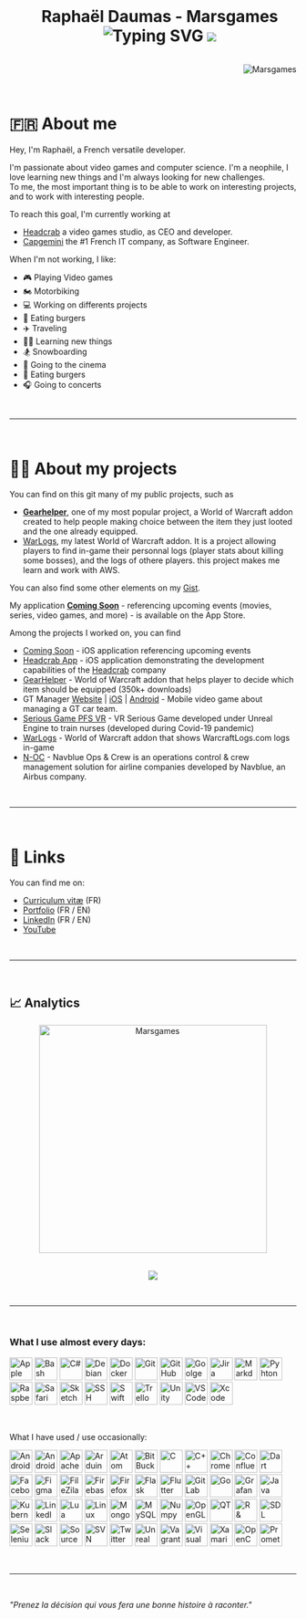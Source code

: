 <div id="user-content-toc" align="center">
  <ul>
    <summary>
      <h1 style="display: inline-block;">
          Raphaël Daumas - Marsgames <!-- 👋 -->
        <br/>
        <img src="http://readme-typing-svg.herokuapp.com?font=Roboto&size=30&pause=1000&color=ADBAC7&center=true&vCenter=true&width=300&height=45&lines=Passionate;Neophile;Independant;Stress+resistant;Competent;Decider;Curious;Insightful;Determined;Logical;Positive;Trustworthy;Loyal;Adptable;Optimistic;Humorous;Open+minded;Tenacious;Patient;Versatile;" alt="Typing SVG" />
        
<img src= 'https://capsule-render.vercel.app/api?type=rect&color=gradient&height=2.5'/>
      </h1>
    </summary>
  </ul>
</div>
<p align="right"> <img src="https://komarev.com/ghpvc/?username=Marsgames&label=Profile%20views&color=0e75b6&style=flat" alt="Marsgames" /> </p>

<br/>

# 🇫🇷 About me

Hey, I'm Raphaël, a French versatile developer.

I'm passionate about video games and computer science. I'm a neophile, I love learning new things and I'm always looking for new challenges. <br/>
To me, the most important thing is to be able to work on interesting projects, and to work with interesting people.


To reach this goal, I'm currently working at
- [Headcrab](https://headcrab.fr) a video games studio, as CEO and developer.
- [Capgemini](https://www.capgemini.com) the #1 French IT company, as Software Engineer.

When I'm not working, I like:
- 🎮 Playing Video games
- 🏍️ Motorbiking
- 💻 Working on differents projects
- 🍔 Eating burgers
- ✈️ Traveling
- 🧑‍🎓 Learning new things
- 🏂 Snowboarding
- 🍿 Going to the cinema
- 🍔 Eating burgers
- 🎧 Going to concerts

<br/>

---

<br/>

# 🧑‍💻 About my projects
You can find on this git many of my public projects, such as<br>
- [**Gearhelper**](https://github.com/Marsgames/GearHelper), one of my most popular project, a World of Warcraft addon created to help people making choice between the item they just looted and the one already equipped.
- [WarLogs](https://github.com/Marsgames/WarLogs), my latest World of Warcraft addon. It is a project allowing players to find in-game their personnal logs (player stats about killing some bosses), and the logs of othere players. this project makes me learn and work with AWS.

You can also find some other elements on my [Gist](https://gist.github.com/marsgames).


My application [**Coming Soon**](https://apps.apple.com/fr/app/coming-soon/id1628414836) - referencing upcoming events (movies, series, video games, and more) - is available on the App Store.

Among the projects I worked on, you can find
- [Coming Soon](https://apps.apple.com/fr/app/coming-soon/id1628414836) - iOS application referencing upcoming events
- [Headcrab App](https://testflight.apple.com/join/vKDCeKk3) - iOS application demonstrating the development capabilities of the [Headcrab](https://www.headcrab.fr) company
- [GearHelper](https://www.curseforge.com/wow/addons/gearhelper) - World of Warcraft addon that helps player to decide which item should be equipped (350k+ downloads)
- GT Manager [Website](https://tinydigitalfactory.com/gt-manager/) | [iOS](https://apps.apple.com/dz/app/gt-manager/id1537951774?l=fr) | [Android](https://play.google.com/store/apps/details?id=com.TDF.GTM&hl=fr&gl=US&pli=1) - Mobile video game about managing a GT car team.
- [Serious Game PFS VR](https://www.poleformation-sante.fr/chambre-des-erreurs-realite-virtuelle/) - VR Serious Game developed under Unreal Engine to train nurses (developed during Covid-19 pandemic)
- [WarLogs](https://www.curseforge.com/wow/addons/warlogs) - World of Warcraft addon that shows WarcraftLogs.com logs in-game
- [N-OC](https://www.navblue.aero/product/n-ops-and-crew/) - Navblue Ops & Crew is an operations control & crew management solution for airline companies developed by Navblue, an Airbus company.

<br/>

---

<br/>

<!--
🌱 I'm currently learning 🌱 
- Machine Learning. I'm working on a Unity lib that will helps developers to test their *hypercasual games*
- Some DevOps (Grafana, Docker, Kubernetes, Vagrant, etc...)
-->

<!--
**Marsgames/Marsgames** is a ✨ _special_ ✨ repository because its `README.md` (this file) appears on your GitHub profile.

Here are some ideas to get you started:

- 🔭 I’m currently working on ...
- 🌱 I’m currently learning ...
- 👯 I’m looking to collaborate on ...
- 🤔 I’m looking for help with ...
- 💬 Ask me about ...
- 📫 How to reach me: ...
- 😄 Pronouns: ...
- ⚡ Fun fact: ...
-->

# 🔗 Links
You can find me on:
- [Curriculum vitæ](https://github.com/Marsgames/Marsgames/blob/main/CV_RD_07_10_2022.pdf) (FR)
- [Portfolio](https://raphdaumas.wixsite.com/portfolio) (FR / EN)
- [LinkedIn](https://fr.linkedin.com/in/rdaumas) (FR / EN)
- [YouTube](https://www.youtube.com/user/Marsgamess)

<br/>

---

<br/>

## 📈 Analytics

<!--
<p align=center>
  <div align=center>
    <a href="https://github.com/denvercoder1/github-readme-streak-stats" title="Go to Source">
      <img align="left" width=400 src="https://streak-stats.demolab.com/?user=Marsgames&theme=dracula&hide_border=false" alt="Marsgames" />
    </a>
    <a href="https://github.com/Marsgames/github-readme-stats" title="Go to Source">
      <img align="right" width=400 src="https://github-readme-stats.vercel.app/api?username=Marsgames&show_icons=true&include_all_commits=true&count_private=true&theme=dracula&hide_border=false" />
    </a>
  </div>
  <br><br><br><br><br><br><br><br>
  <div align=center>
    <a href="https://github.com/anuraghazra/github-readme-stats">
      <img width=335 align="center" src="https://github-readme-stats.vercel.app/api/top-langs/?username=Marsgames&langs_count=8&layout=compact&include_all_commits=true&count_private=true&theme=dracula&hide_border=false&hide=Jupyter%20Notebook" />
    </a>
  </div>
</p>

<br/>
<br/>
<br/>

<p align=center>
  <div align=center>
  <a href="https://github.com/ryo-ma/github-profile-trophy">
      <img align="center" src="https://github-profile-trophy.vercel.app/?username=marsgames&theme=dracula&column=5&margin-w=5&margin-h=5" />
    </a>
  </div>
</p>

<br/>

---

-->

<p align=center>
  <div align=center>
    <a href="https://github.com/denvercoder1/github-readme-streak-stats" title="Go to Source">
      <img align="center" width=400 src="https://streak-stats.demolab.com/?user=Marsgames&theme=dracula&hide_border=false" alt="Marsgames" />
    </a>
  </div>
  <br>
</p>

<p align=center>
  <div align=center>
  <a href="https://github.com/ryo-ma/github-profile-trophy">
      <img align="center" src="https://github-profile-trophy.vercel.app/?username=marsgames&theme=dracula&column=5&margin-w=5&margin-h=5" />
    </a>
  </div>
</p>

<br/>

---

<br/>
 
### What I use almost every days:
<p>
<!--<a href="https://apple.com/">--><img src="https://cdn.jsdelivr.net/gh/devicons/devicon/icons/apple/apple-original.svg" title="Apple" alt="Apple" width="40" height="40">
<!--<a href="https://www.gnu.org/software/bash/">--><img src="https://cdn.jsdelivr.net/gh/devicons/devicon/icons/bash/bash-original.svg" title="Bash" alt="Bash" width="40" height="40">
<!--<a href="">--><img src="https://cdn.jsdelivr.net/gh/devicons/devicon/icons/csharp/csharp-original.svg" title="C#" alt="C#" width="40" height="40">
<!--<a href="">--><img src="https://cdn.jsdelivr.net/gh/devicons/devicon/icons/debian/debian-original.svg" title="Debian" alt="Debian" width="40" height="40">
<!--<a href="">--><img src="https://cdn.jsdelivr.net/gh/devicons/devicon/icons/docker/docker-original.svg" title="Docker" alt="Docker" width="40" height="40">
<!--<a href="">--><img src="https://cdn.jsdelivr.net/gh/devicons/devicon/icons/git/git-original.svg" title="Git" alt="Git" width="40" height="40">
<!--<a href="">--><img src="https://cdn.jsdelivr.net/gh/devicons/devicon/icons/github/github-original.svg" title="GitHub" alt="GitHub" width="40" height="40">
<!--<a href="">--><img src="https://cdn.jsdelivr.net/gh/devicons/devicon/icons/google/google-original.svg" title="Goolge" alt="Goolge" width="40" height="40">
<!--<a href="">--><img src="https://cdn.jsdelivr.net/gh/devicons/devicon/icons/jira/jira-original.svg" title="Jira" alt="Jira" width="40" height="40">
<!--<a href="">--><img src="https://cdn.jsdelivr.net/gh/devicons/devicon/icons/markdown/markdown-original.svg" title="Markdown" alt="Markdown" width="40" height="40">
<!--<a href="">--><img src="https://cdn.jsdelivr.net/gh/devicons/devicon/icons/python/python-original.svg" title="Pyhton" alt="Pyhton" width="40" height="40">
<!--<a href="">--><img src="https://cdn.jsdelivr.net/gh/devicons/devicon/icons/raspberrypi/raspberrypi-original.svg" title="Raspberry" alt="Raspberry" width="40" height="40">
<!--<a href="">--><img src="https://cdn.jsdelivr.net/gh/devicons/devicon/icons/safari/safari-original.svg" title="Safari" alt="Safari" width="40" height="40">
<!--<a href="">--><img src="https://cdn.jsdelivr.net/gh/devicons/devicon/icons/sketch/sketch-original.svg" title="Sketch" alt="Sketch" width="40" height="40">
<!--<a href="">--><img src="https://cdn.jsdelivr.net/gh/devicons/devicon/icons/ssh/ssh-original.svg" title="SSH" alt="SSH" width="40" height="40">
<!--<a href="">--><img src="https://cdn.jsdelivr.net/gh/devicons/devicon/icons/swift/swift-original.svg" title="Swift" alt="Swift" width="40" height="40">
<!--<a href="">--><img src="https://cdn.jsdelivr.net/gh/devicons/devicon/icons/trello/trello-plain.svg" title="Trello" alt="Trello" width="40" height="40">
<!--<a href="">--><img src="https://cdn.jsdelivr.net/gh/devicons/devicon/icons/unity/unity-original.svg" title="Unity" alt="Unity" width="40" height="40">
<!--<a href="">--><img src="https://cdn.jsdelivr.net/gh/devicons/devicon/icons/vscode/vscode-original.svg" title="VS Code" alt="VS Code" width="40" height="40">
<!--<a href="">--><img src="https://cdn.jsdelivr.net/gh/devicons/devicon/icons/xcode/xcode-original.svg" title="Xcode" alt="Xcode" width="40" height="40">
</p>

<br/>

What I have used / use occasionally:
<p>
<!--<a href="">--><img src="https://cdn.jsdelivr.net/gh/devicons/devicon/icons/android/android-original.svg" title="Android" alt="Android" width="40" height="40">
<!--<a href="">--><img src="https://cdn.jsdelivr.net/gh/devicons/devicon/icons/androidstudio/androidstudio-original.svg" title="Android studio" alt="Android Studio" width="40" height="40">
<!--<a href="">--><img src="https://cdn.jsdelivr.net/gh/devicons/devicon/icons/apache/apache-original.svg" title="Apache" alt="Apache" width="40" height="40">
<!--<a href="">--><img src="https://cdn.jsdelivr.net/gh/devicons/devicon/icons/arduino/arduino-original.svg" title="Arduino" alt="Arduino" width="40" height="40">
<!--<a href="">--><img src="https://cdn.jsdelivr.net/gh/devicons/devicon/icons/atom/atom-original.svg" title="Atom" alt="Atom" width="40" height="40">
<!--<a href="">--><img src="https://cdn.jsdelivr.net/gh/devicons/devicon/icons/bitbucket/bitbucket-original.svg" title="BitBucket" alt="BitBucket" width="40" height="40">
<!--<a href="">--><img src="https://cdn.jsdelivr.net/gh/devicons/devicon/icons/c/c-original.svg" title="C" alt="C" width="40" height="40">
<!--<a href="">--><img src="https://cdn.jsdelivr.net/gh/devicons/devicon/icons/cplusplus/cplusplus-original.svg" title="C++" alt="C++" width="40" height="40">
<!--<a href="">--><img src="https://cdn.jsdelivr.net/gh/devicons/devicon/icons/chrome/chrome-original.svg" title="Chrome" alt="Chrome" width="40" height="40">
<!--<a href="">--><img src="https://cdn.jsdelivr.net/gh/devicons/devicon/icons/confluence/confluence-original.svg" title="Confluence" alt="Confluence" width="40" height="40">
<!--<a href="">--><img src="https://cdn.jsdelivr.net/gh/devicons/devicon/icons/dart/dart-original.svg" title="Dart" alt="Dart" width="40" height="40">
<!--<a href="">--><img src="https://cdn.jsdelivr.net/gh/devicons/devicon/icons/facebook/facebook-original.svg" title="Facebook API" alt="Facebook API" width="40" height="40">
<!--<a href="">--><img src="https://cdn.jsdelivr.net/gh/devicons/devicon/icons/figma/figma-original.svg" title="Figma" alt="Figma" width="40" height="40">
<!--<a href="">--><img src="https://cdn.jsdelivr.net/gh/devicons/devicon/icons/filezilla/filezilla-plain.svg" title="FileZila" alt="FileZila" width="40" height="40">
<!--<a href="">--><img src="https://cdn.jsdelivr.net/gh/devicons/devicon/icons/firebase/firebase-plain.svg" title="Firebase" alt="Firebase" width="40" height="40">
<!--<a href="">--><img src="https://cdn.jsdelivr.net/gh/devicons/devicon/icons/firefox/firefox-original.svg" title="Firefox" alt="Firefox" width="40" height="40">
<!--<a href="">--><img src="https://cdn.jsdelivr.net/gh/devicons/devicon/icons/flask/flask-original.svg" title="Flask" alt="Flask" width="40" height="40">
<!--<a href="">--><img src="https://cdn.jsdelivr.net/gh/devicons/devicon/icons/flutter/flutter-original.svg" title="Flutter" alt="Flutter" width="40" height="40">
<!--<a href="">--><img src="https://cdn.jsdelivr.net/gh/devicons/devicon/icons/gitlab/gitlab-original.svg" title="GitLab" alt="GitLab" width="40" height="40">
<!--<a href="">--><img src="https://cdn.jsdelivr.net/gh/devicons/devicon/icons/go/go-original.svg" title="Go" alt="Go" width="40" height="40">
<!--<a href="">--><img src="https://cdn.jsdelivr.net/gh/devicons/devicon/icons/grafana/grafana-original.svg" title="Grafana" alt="Grafana" width="40" height="40">
<!--<a href="">--><img src="https://cdn.jsdelivr.net/gh/devicons/devicon/icons/java/java-original.svg" title="Java" alt="Java" width="40" height="40">
<!--<a href="">--><img src="https://cdn.jsdelivr.net/gh/devicons/devicon/icons/kubernetes/kubernetes-plain.svg" title="Kubernetes" alt="Kubernetes" width="40" height="40">
<!--<a href="">--><img src="https://cdn.jsdelivr.net/gh/devicons/devicon/icons/linkedin/linkedin-original.svg" title="LinedIn API" alt="LinkedIn API" width="40" height="40">
<!--<a href="">--><img src="https://cdn.jsdelivr.net/gh/devicons/devicon/icons/lua/lua-original.svg" title="Lua" alt="Lua" width="40" height="40">
<!--<a href="">--><img src="https://cdn.jsdelivr.net/gh/devicons/devicon/icons/linux/linux-original.svg" title="Linux" alt="Linux" width="40" height="40">
<!--<a href="">--><img src="https://cdn.jsdelivr.net/gh/devicons/devicon/icons/mongodb/mongodb-original.svg" title="MongoDB" alt="MongoDB" width="40" height="40">
<!--<a href="">--><img src="https://cdn.jsdelivr.net/gh/devicons/devicon/icons/mysql/mysql-original.svg" title="MySQL" alt="MySQL" width="40" height="40">
<!--<a href="">--><img src="https://cdn.jsdelivr.net/gh/devicons/devicon/icons/numpy/numpy-original.svg" title="Numpy" alt="Numpy" width="40" height="40">
<!--<a href="">--><img src="https://cdn.jsdelivr.net/gh/devicons/devicon/icons/opengl/opengl-original.svg" title="OpenGL" alt="OpenGL" width="40" height="40">
<!--<a href="">--><img src="https://cdn.jsdelivr.net/gh/devicons/devicon/icons/qt/qt-original.svg" title="QT" alt="QT" width="40" height="40">
<!--<a href="">--><img src="https://cdn.jsdelivr.net/gh/devicons/devicon/icons/r/r-original.svg" title="R & RStudio" alt="R & RStudio" width="40" height="40">
<!--<a href="">--><img src="https://cdn.jsdelivr.net/gh/devicons/devicon/icons/sdl/sdl-original.svg" title="SDL" alt="SDL" width="40" height="40">
<!--<a href="">--><img src="https://cdn.jsdelivr.net/gh/devicons/devicon/icons/selenium/selenium-original.svg" title="Selenium" alt="Selenium" width="40" height="40">
<!--<a href="">--><img src="https://cdn.jsdelivr.net/gh/devicons/devicon/icons/slack/slack-original.svg" title="Slack" alt="Slack" width="40" height="40">
<!--<a href="">--><img src="https://cdn.jsdelivr.net/gh/devicons/devicon/icons/sourcetree/sourcetree-original.svg" title="SourceTree" alt="SourceTree" width="40" height="40">
<!--<a href="">--><img src="https://cdn.jsdelivr.net/gh/devicons/devicon/icons/subversion/subversion-original.svg" title="SVN" alt="SVN" width="40" height="40">
<!--<a href="">--><img src="https://cdn.jsdelivr.net/gh/devicons/devicon/icons/twitter/twitter-original.svg" title="Twitter API" alt="Twitter API" width="40" height="40">
<!--<a href="">--><img src="https://cdn.jsdelivr.net/gh/devicons/devicon/icons/unrealengine/unrealengine-original.svg" title="Unreal Engine" alt="Unreal Engine" width="40" height="40">
<!--<a href="">--><img src="https://cdn.jsdelivr.net/gh/devicons/devicon/icons/vagrant/vagrant-original.svg" title="Vagrant" alt="Vagrant" width="40" height="40">
<!--<a href="">--><img src="https://cdn.jsdelivr.net/gh/devicons/devicon/icons/visualstudio/visualstudio-plain.svg" title="Visual Studio" alt="Visual Studio" width="40" height="40">
<!--<a href="">--><img src="https://cdn.jsdelivr.net/gh/devicons/devicon/icons/xamarin/xamarin-original.svg" title="Xamarin" alt="Xamarin" width="40" height="40">
<!--<a href="">--><img src="https://cdn.jsdelivr.net/gh/devicons/devicon/icons/opencv/opencv-original.svg" title="OpenCV" alt="OpenCV" width="40" height="40">
<!--<a href="">--><img src="https://cdn.jsdelivr.net/gh/devicons/devicon/icons/prometheus/prometheus-original.svg" title="Prometheus" alt="Prometheus" width="40" height="40">
</p>

<!-- ⚡ Fun fact: J'ai fais la piscine de 42, c'était une super expérience, j'ai rencontré des personnes super et ai beaucoup rigolé ! -->

<br>

---

<br/>

*"Prenez la décision qui vous fera une bonne histoire à raconter."*
